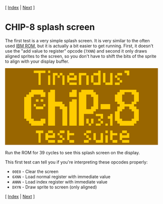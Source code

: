 [ [Index](../README.md) | [Next](./ibm.md) ]

# CHIP-8 splash screen

The first test is a very simple splash screen. It is very similar to the often
used [IBM ROM](./ibm.md), but it is actually a bit easier to get running. First,
it doesn't use the "add value to register" opcode (`7XNN`) and second it only
draws aligned sprites to the screen, so you don't have to shift the bits of the
sprite to align with your display buffer.

![CHIP-8 logo, shown on the display](../pictures/chip-8-logo.png)

Run the ROM for 39 cycles to see this splash screen on the display.

This first test can tell you if you're interpreting these opcodes properly:

  * `00E0` - Clear the screen
  * `6XNN` - Load normal register with immediate value
  * `ANNN` - Load index register with immediate value
  * `DXYN` - Draw sprite to screen (only aligned)

[ [Index](../README.md) | [Next](./ibm.md) ]
